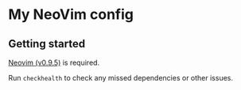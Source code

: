 # My NeoVim config

## Getting started

[Neovim (v0.9.5)](https://github.com/neovim/neovim/releases/tag/v0.9.5) is required.

Run `checkhealth` to check any missed dependencies or other issues.


